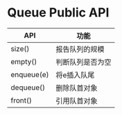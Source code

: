 

# Queue Public API

| API        | 功能             |
| ---------- | ---------------- |
| size()     | 报告队列的规模   |
| empty()    | 判断队列是否为空 |
| enqueue(e) | 将e插入队尾      |
| dequeue()  | 删除队首对象     |
| front()    | 引用队首对象     |